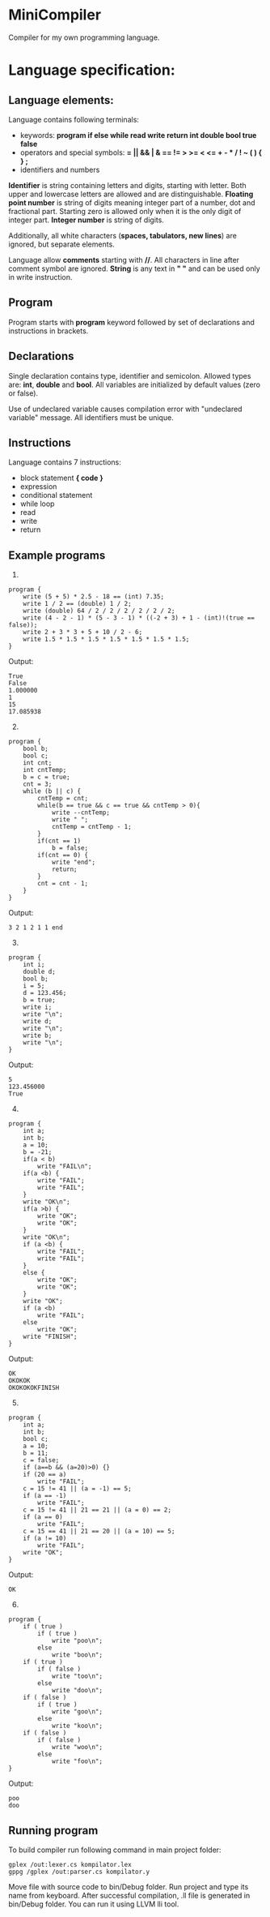 
# MiniCompiler
Compiler for my own programming language.
# Language specification:

## Language elements:
Language contains following terminals:
- keywords: **program if else while read write return int double bool true false**
- operators and special symbols: **= || && | & == != > >= < <= + - * / ! ~ ( ) { } ;**
- identifiers and numbers

**Identifier** is string containing letters and digits, starting with letter. Both upper and lowercase letters are allowed and are distinguishable.
**Floating point number** is string of digits meaning integer part of a number, dot and fractional part. Starting zero is allowed only when it is the only digit of integer part.
**Integer number** is string of digits.

Additionally, all white characters (**spaces, tabulators, new lines**) are ignored, but separate elements.

Language allow **comments** starting with **//**. All characters in line after comment symbol are ignored.
**String** is any text in **" "** and can be used only in write instruction.

## Program
Program starts with **program** keyword followed by set of declarations and instructions in brackets.

## Declarations
Single declaration contains type, identifier and semicolon. Allowed types are: **int**, **double** and **bool**. All variables are initialized by default values (zero or false).

Use of undeclared variable causes compilation error with "undeclared variable" message.
All identifiers must be unique.

## Instructions
Language contains 7 instructions:
- block statement **{ code }**
- expression
- conditional statement
- while loop
- read
- write
- return


## Example programs

1)
```
program {
	write (5 + 5) * 2.5 - 18 == (int) 7.35;
	write 1 / 2 == (double) 1 / 2;
	write (double) 64 / 2 / 2 / 2 / 2 / 2 / 2;
	write (4 - 2 - 1) * (5 - 3 - 1) * ((-2 + 3) + 1 - (int)!(true == false)); 
	write 2 + 3 * 3 + 5 + 10 / 2 - 6;
	write 1.5 * 1.5 * 1.5 * 1.5 * 1.5 * 1.5 * 1.5;
}
```

Output:
```
True
False
1.000000
1
15
17.085938
```
2)
```
program {
	bool b;
	bool c;
	int cnt;
	int cntTemp;
	b = c = true;
	cnt = 3;
	while (b || c) {
		cntTemp = cnt;
		while(b == true && c == true && cntTemp > 0){
			write --cntTemp;
			write " ";
			cntTemp = cntTemp - 1;
		}	
		if(cnt == 1)
			b = false;
		if(cnt == 0) {
			write "end";
			return;
		}
		cnt = cnt - 1;
	}
}
```
Output:
```
3 2 1 2 1 1 end
```

3) 
```
program	{
	int i;
	double d;
	bool b;
	i = 5;
	d = 123.456;
	b = true;
	write i;
	write "\n";
	write d;
	write "\n";
	write b;
	write "\n";
}
```

Output:
```
5
123.456000
True
```

4) 
```
program {
	int a;
	int b;
	a = 10;
	b = -21;
	if(a < b)
		write "FAIL\n";
	if(a <b) {
		write "FAIL";
		write "FAIL";
	}
	write "OK\n";
	if(a >b) {
		write "OK";
		write "OK";
	}
	write "OK\n";
	if (a <b) {
		write "FAIL";
		write "FAIL";
	}
	else {
		write "OK";
		write "OK";
	}
	write "OK";
	if (a <b)
		write "FAIL";
	else
		write "OK";
	write "FINISH";
}
```

Output:

```
OK
OKOKOK
OKOKOKOKFINISH
```

5)
```
program {
	int a;
	int b;
	bool c;
	a = 10;
	b = 11;
	c = false;
	if (a==b && (a=20)>0) {}
	if (20 == a)
		write "FAIL";
	c = 15 != 41 || (a = -1) == 5;
	if (a == -1)
		write "FAIL";
	c = 15 != 41 || 21 == 21 || (a = 0) == 2;
	if (a == 0)
		write "FAIL";
	c = 15 == 41 || 21 == 20 || (a = 10) == 5;
	if (a != 10)
		write "FAIL";
	write "OK";
}
```

Output:

```
OK
```

6)
```
program {
	if ( true )
		if ( true )
			write "poo\n";
		else
			write "boo\n";
	if ( true )
		if ( false )
			write "too\n";
		else
			write "doo\n";
	if ( false )
		if ( true )
			write "goo\n";
		else
			write "koo\n";
	if ( false )
		if ( false )
			write "woo\n";
		else
			write "foo\n";
}
```

Output:

```
poo
doo
```

## Running program

To build compiler run following command in main project folder:
```
gplex /out:lexer.cs kompilator.lex
gppg /gplex /out:parser.cs kompilator.y
```

Move file with source code to bin/Debug folder. Run project and type its name from keyboard. After successful compilation, .ll file is generated in bin/Debug folder. You can run it using LLVM lli tool. 
